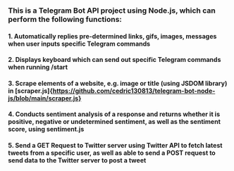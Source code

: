 ### This is a Telegram Bot API project using Node.js, which can perform the following functions:
#### 1. Automatically replies pre-determined links, gifs, images, messages when user inputs specific Telegram commands
#### 2. Displays keyboard which can send out specific Telegram commands when running /start
#### 3. Scrape elements of a website, e.g. image or title (using JSDOM library) in [scraper.js]{https://github.com/cedric130813/telegram-bot-node-js/blob/main/scraper.js}
#### 4. Conducts sentiment analysis of a response and returns whether it is positive, negative or undetermined sentiment, as well as the sentiment score, using sentiment.js
#### 5. Send a GET Request to Twitter server using Twitter API to fetch latest tweets from a specific user, as well as able to send a POST request to send data to the Twitter server to post a tweet
